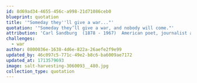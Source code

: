```yaml
---
id: 8d69ad34-4655-456c-a998-21d71086ceb0
blueprint: quotation
title: '"Someday they''ll give a war..."'
quotation: '"Someday they’ll give a war, and nobody will come."'
attribution: 'Carl Sandburg  (1878 - 1967)  American poet, journalist and editor.'
challenges:
  - war
author: 0800036e-1638-4d6e-822a-26aefe2f9e99
updated_by: 46c097c5-771c-49e2-b8c6-ba6009ae7172
updated_at: 1713579693
image: salt-harvesting-3060093__480.jpg
collection_type: quotation
---
```

